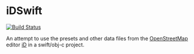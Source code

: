# iDSwift

[![Build Status](https://travis-ci.org/davidchiles/iDSwift.svg?branch=master)](https://travis-ci.org/davidchiles/iDSwift)

An attempt to use the presets and other data files from the [OpenStreetMap](https://openstreetmap.org) editor [iD](https://github.com/openstreetmap/iD) in a swift/obj-c project.
